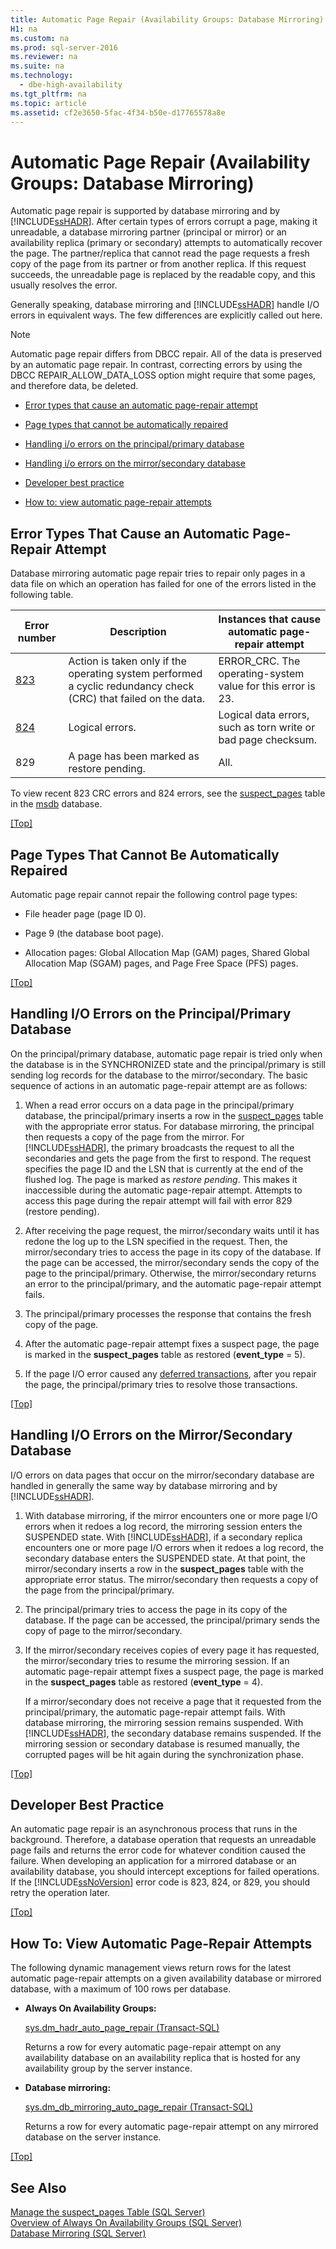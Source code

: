 ```yaml
---
title: Automatic Page Repair (Availability Groups: Database Mirroring)
H1: na
ms.custom: na
ms.prod: sql-server-2016
ms.reviewer: na
ms.suite: na
ms.technology: 
  - dbe-high-availability
ms.tgt_pltfrm: na
ms.topic: article
ms.assetid: cf2e3650-5fac-4f34-b50e-d17765578a8e
---
```

# Automatic Page Repair (Availability Groups: Database Mirroring)
  Automatic page repair is supported by database mirroring and by [!INCLUDE[ssHADR](../../Token/Other/ssHADR_md.md)]. After certain types of errors corrupt a page, making it unreadable, a database mirroring partner \(principal or mirror\) or an availability replica \(primary or secondary\) attempts to automatically recover the page. The partner\/replica that cannot read the page requests a fresh copy of the page from its partner or from another replica. If this request succeeds, the unreadable page is replaced by the readable copy, and this usually resolves the error.  
  
 Generally speaking, database mirroring and [!INCLUDE[ssHADR](../../Token/Other/ssHADR_md.md)] handle I\/O errors in equivalent ways. The few differences are explicitly called out here.  
  
> [!NOTE]  
>  Automatic page repair differs from DBCC repair. All of the data is preserved by an automatic page repair. In contrast, correcting errors by using the DBCC REPAIR\_ALLOW\_DATA\_LOSS option might require that some pages, and therefore data, be deleted.  
  
-   [Error types that cause an automatic page\-repair attempt](#ErrorTypes)  
  
-   [Page types that cannot be automatically repaired](#UnrepairablePageTypes)  
  
-   [Handling i\/o errors on the principal\/primary database](#PrimaryIOErrors)  
  
-   [Handling i\/o errors on the mirror\/secondary database](#SecondaryIOErrors)  
  
-   [Developer best practice](#DevBP)  
  
-   [How to: view automatic page\-repair attempts](#ViewAPRattempts)  
  
##  <a name="ErrorTypes"></a> Error Types That Cause an Automatic Page\-Repair Attempt  
 Database mirroring automatic page repair tries to repair only pages in a data file on which an operation has failed for one of the errors listed in the following table.  
  
|Error number|Description|Instances that cause automatic page\-repair attempt|  
|------------------|-----------------|---------------------------------------------------------|  
|[823](../Topic/MSSQLSERVER_823.md)|Action is taken only if the operating system performed a cyclic redundancy check \(CRC\) that failed on the data.|ERROR\_CRC. The operating\-system value for this error is 23.|  
|[824](../Topic/MSSQLSERVER_824.md)|Logical errors.|Logical data errors, such as torn write or bad page checksum.|  
|829|A page has been marked as restore pending.|All.|  
  
 To view recent 823 CRC errors and 824 errors, see the [suspect\_pages](../Topic/suspect_pages%20\(Transact-SQL\).md) table in the [msdb](../../Topics/TopicNameNotContainA/msdb-Database.md) database.  
  
 [&#91;Top&#93;](#Top)  
  
##  <a name="UnrepairablePageTypes"></a> Page Types That Cannot Be Automatically Repaired  
 Automatic page repair cannot repair the following control page types:  
  
-   File header page \(page ID 0\).  
  
-   Page 9 \(the database boot page\).  
  
-   Allocation pages: Global Allocation Map \(GAM\) pages, Shared Global Allocation Map \(SGAM\) pages, and Page Free Space \(PFS\) pages.  
  
 [&#91;Top&#93;](#Top)  
  
##  <a name="PrimaryIOErrors"></a> Handling I\/O Errors on the Principal\/Primary Database  
 On the principal\/primary database, automatic page repair is tried only when the database is in the SYNCHRONIZED state and the principal\/primary is still sending log records for the database to the mirror\/secondary. The basic sequence of actions in an automatic page\-repair attempt are as follows:  
  
1.  When a read error occurs on a data page in the principal\/primary database, the principal\/primary inserts a row in the [suspect\_pages](../Topic/suspect_pages%20\(Transact-SQL\).md) table with the appropriate error status. For database mirroring, the principal then requests a copy of the page from the mirror. For [!INCLUDE[ssHADR](../../Token/Other/ssHADR_md.md)], the primary broadcasts the request to all the secondaries and gets the page from the first to respond. The request specifies the page ID and the LSN that is currently at the end of the flushed log. The page is marked as *restore pending*. This makes it inaccessible during the automatic page\-repair attempt. Attempts to access this page during the repair attempt will fail with error 829 \(restore pending\).  
  
2.  After receiving the page request, the mirror\/secondary waits until it has redone the log up to the LSN specified in the request. Then, the mirror\/secondary tries to access the page in its copy of the database. If the page can be accessed, the mirror\/secondary sends the copy of the page to the principal\/primary. Otherwise, the mirror\/secondary returns an error to the principal\/primary, and the automatic page\-repair attempt fails.  
  
3.  The principal\/primary processes the response that contains the fresh copy of the page.  
  
4.  After the automatic page\-repair attempt fixes a suspect page, the page is marked in the **suspect\_pages** table as restored \(**event\_type** \= 5\).  
  
5.  If the page I\/O error caused any [deferred transactions](../../Topics/TopicNameNotContainA/Deferred-Transactions--SQL-Server-.md), after you repair the page, the principal\/primary tries to resolve those transactions.  
  
 [&#91;Top&#93;](#Top)  
  
##  <a name="SecondaryIOErrors"></a> Handling I\/O Errors on the Mirror\/Secondary Database  
 I\/O errors on data pages that occur on the mirror\/secondary database are handled in generally the same way by database mirroring and by [!INCLUDE[ssHADR](../../Token/Other/ssHADR_md.md)].  
  
1.  With database mirroring, if the mirror encounters one or more page I\/O errors when it redoes a log record, the mirroring session enters the SUSPENDED state. With [!INCLUDE[ssHADR](../../Token/Other/ssHADR_md.md)], if a secondary replica encounters one or more page I\/O errors when it redoes a log record, the secondary database enters the SUSPENDED state. At that point, the mirror\/secondary inserts a row in the **suspect\_pages** table with the appropriate error status. The mirror\/secondary then requests a copy of the page from the principal\/primary.  
  
2.  The principal\/primary tries to access the page in its copy of the database. If the page can be accessed, the principal\/primary sends the copy of page to the mirror\/secondary.  
  
3.  If the mirror\/secondary receives copies of every page it has requested, the mirror\/secondary tries to resume the mirroring session. If an automatic page\-repair attempt fixes a suspect page, the page is marked in the **suspect\_pages** table as restored \(**event\_type** \= 4\).  
  
     If a mirror\/secondary does not receive a page that it requested from the principal\/primary, the automatic page\-repair attempt fails. With database mirroring, the mirroring session remains suspended. With [!INCLUDE[ssHADR](../../Token/Other/ssHADR_md.md)], the secondary database remains suspended. If the mirroring session or secondary database is resumed manually, the corrupted pages will be hit again during the synchronization phase.  
  
 [&#91;Top&#93;](#Top)  
  
##  <a name="DevBP"></a> Developer Best Practice  
 An automatic page repair is an asynchronous process that runs in the background. Therefore, a database operation that requests an unreadable page fails and returns the error code for whatever condition caused the failure. When developing an application for a mirrored database or an availability database, you should intercept exceptions for failed operations. If the [!INCLUDE[ssNoVersion](../../Token/Other/ssNoVersion_md.md)] error code is 823, 824, or 829, you should retry the operation later.  
  
 [&#91;Top&#93;](#Top)  
  
##  <a name="ViewAPRattempts"></a> How To: View Automatic Page\-Repair Attempts  
 The following dynamic management views return rows for the latest automatic page\-repair attempts on a given availability database or mirrored database, with a maximum of 100 rows per database.  
  
-   **Always On Availability Groups:**  
  
     [sys.dm_hadr_auto_page_repair &#40;Transact-SQL&#41;](../Topic/sys.dm_hadr_auto_page_repair%20\(Transact-SQL\).md)  
  
     Returns a row for every automatic page\-repair attempt on any availability database on an availability replica that is hosted for any availability group by the server instance.  
  
-   **Database mirroring:**  
  
     [sys.dm_db_mirroring_auto_page_repair &#40;Transact-SQL&#41;](../Topic/sys.dm_db_mirroring_auto_page_repair%20\(Transact-SQL\).md)  
  
     Returns a row for every automatic page\-repair attempt on any mirrored database on the server instance.  
  
 [&#91;Top&#93;](#Top)  
  
## See Also  
 [Manage the suspect_pages Table &#40;SQL Server&#41;](../../Topics/TopicNameNotContainA/Manage-the-suspect_pages-Table--SQL-Server-.md)   
 [Overview of Always On Availability Groups &#40;SQL Server&#41;](../../Topics/TopicNameNotContainA/Overview-of-Always-On-Availability-Groups--SQL-Server-.md)   
 [Database Mirroring &#40;SQL Server&#41;](../../Topics/TopicNameNotContainA/Database-Mirroring--SQL-Server-.md)  
  
  